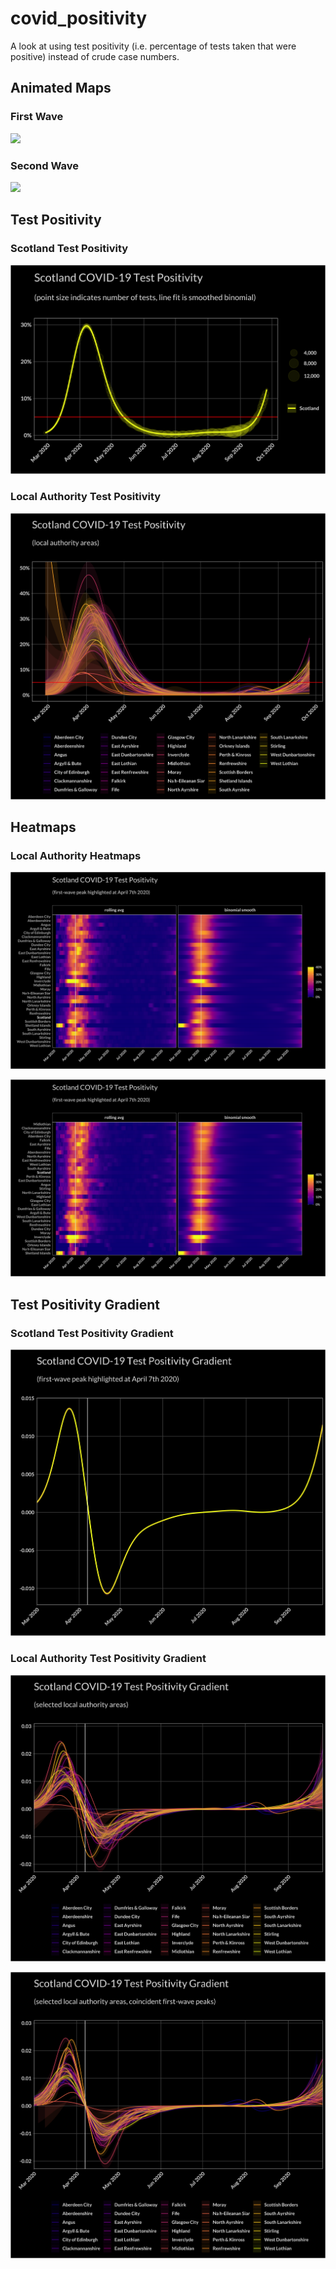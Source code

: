 # covid_positivity

A look at using test positivity (i.e. percentage of tests taken that were positive) instead of crude case numbers.

## Animated Maps

### First Wave
![](pics/first.gif)

### Second Wave
![](pics/second.gif)


## Test Positivity

### Scotland Test Positivity
![](pics/plot_scot_smooth.png)

### Local Authority Test Positivity
![](pics/plot_all_smooth.png)

## Heatmaps

### Local Authority Heatmaps
![](pics/plot_tile_alphabetical.png)

![](pics/plot_tile_fwpeakdate.png)


## Test Positivity Gradient

### Scotland Test Positivity Gradient
![](pics/plot_scot_gradient.png)

### Local Authority Test Positivity Gradient
![](pics/plot_all_gradient.png)

![](pics/plot_all_gradient_shifted.png)

